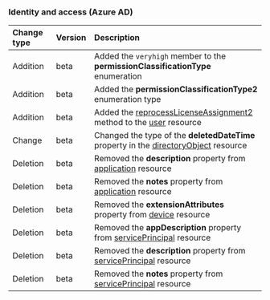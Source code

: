 ### Identity and access (Azure AD)

| **Change type** | **Version** | **Description** |
|:---|:---|:---|
|Addition|beta|Added the `veryhigh` member to the **permissionClassificationType** enumeration|
|Addition|beta|Added the **permissionClassificationType2** enumeration type|
|Addition|beta|Added the [reprocessLicenseAssignment2](/graph/api/user-reprocessLicenseAssignment2?view=graph-rest-beta) method to the [user](/graph/api/resources/user?view=graph-rest-beta) resource|
|Change|beta|Changed the type of the **deletedDateTime** property in the [directoryObject](/graph/api/resources/directoryObject?view=graph-rest-beta) resource|
|Deletion|beta|Removed the **description** property from [application](/graph/api/resources/application?view=graph-rest-beta) resource|
|Deletion|beta|Removed the **notes** property from [application](/graph/api/resources/application?view=graph-rest-beta) resource|
|Deletion|beta|Removed the **extensionAttributes** property from [device](/graph/api/resources/device?view=graph-rest-beta) resource|
|Deletion|beta|Removed the **appDescription** property from [servicePrincipal](/graph/api/resources/servicePrincipal?view=graph-rest-beta) resource|
|Deletion|beta|Removed the **description** property from [servicePrincipal](/graph/api/resources/servicePrincipal?view=graph-rest-beta) resource|
|Deletion|beta|Removed the **notes** property from [servicePrincipal](/graph/api/resources/servicePrincipal?view=graph-rest-beta) resource|
